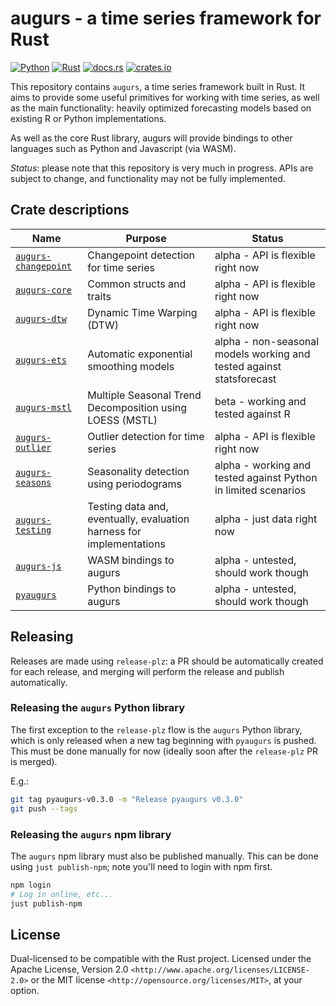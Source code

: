# augurs - a time series framework for Rust

[![Python](https://github.com/grafana/augurs/actions/workflows/python.yml/badge.svg)](https://github.com/grafana/augurs/actions/workflows/python.yml)
[![Rust](https://github.com/grafana/augurs/actions/workflows/rust.yml/badge.svg)](https://github.com/grafana/augurs/actions/workflows/rust.yml)
[![docs.rs](https://docs.rs/augurs-core/badge.svg)](https://docs.rs/augurs-core)
[![crates.io](https://img.shields.io/crates/v/augurs-core.svg)](https://crates.io/crates/augurs-core)

This repository contains `augurs`, a time series framework built in Rust.
It aims to provide some useful primitives for working with time series,
as well as the main functionality: heavily optimized forecasting models
based on existing R or Python implementations.

As well as the core Rust library, augurs will provide bindings to other
languages such as Python and Javascript (via WASM).

*Status*: please note that this repository is very much in progress.
APIs are subject to change, and functionality may not be fully implemented.

## Crate descriptions

| Name                     | Purpose                                                              | Status                                                               |
|--------------------------|----------------------------------------------------------------------|----------------------------------------------------------------------|
| [`augurs-changepoint`][] | Changepoint detection for time series                                | alpha - API is flexible right now                                    |
| [`augurs-core`][]        | Common structs and traits                                            | alpha - API is flexible right now                                    |
| [`augurs-dtw`][]         | Dynamic Time Warping (DTW)                                           | alpha - API is flexible right now                                    |
| [`augurs-ets`][]         | Automatic exponential smoothing models                               | alpha - non-seasonal models working and tested against statsforecast |
| [`augurs-mstl`][]        | Multiple Seasonal Trend Decomposition using LOESS (MSTL)             | beta - working and tested against R                                  |
| [`augurs-outlier`][]     | Outlier detection for time series                                    | alpha - API is flexible right now                                    |
| [`augurs-seasons`][]     | Seasonality detection using periodograms                             | alpha - working and tested against Python in limited scenarios       |
| [`augurs-testing`][]     | Testing data and, eventually, evaluation harness for implementations | alpha - just data right now                                          |
| [`augurs-js`][]          | WASM bindings to augurs                                              | alpha - untested, should work though                                 |
| [`pyaugurs`][]           | Python bindings to augurs                                            | alpha - untested, should work though                                 |

## Releasing

Releases are made using `release-plz`: a PR should be automatically created for each release, and merging will perform the release and publish automatically.

### Releasing the `augurs` Python library

The first exception to the `release-plz` flow is the `augurs` Python library, which is only released when a new tag beginning with `pyaugurs` is pushed. This must be done manually for now (ideally soon after the `release-plz` PR is merged).

E.g.:

```bash
git tag pyaugurs-v0.3.0 -m "Release pyaugurs v0.3.0"
git push --tags
```

### Releasing the `augurs` npm library

The `augurs` npm library must also be published manually. This can be done using `just publish-npm`; note you'll need to login with npm first.

```bash
npm login
# Log in online, etc...
just publish-npm
```

## License

Dual-licensed to be compatible with the Rust project.
Licensed under the Apache License, Version 2.0 `<http://www.apache.org/licenses/LICENSE-2.0>` or the MIT license `<http://opensource.org/licenses/MIT>`, at your option.

[`augurs-changepoint`]: https://crates.io/crates/augurs-changepoint
[`augurs-core`]: https://crates.io/crates/augurs-core
[`augurs-dtw`]: https://crates.io/crates/augurs-dtw
[`augurs-ets`]: https://crates.io/crates/augurs-ets
[`augurs-mstl`]: https://crates.io/crates/augurs-mstl
[`augurs-js`]: https://crates.io/crates/augurs-js
[`augurs-outlier`]: https://crates.io/crates/augurs-outlier
[`augurs-seasons`]: https://crates.io/crates/augurs-seasons
[`augurs-testing`]: https://crates.io/crates/augurs-testing
[`pyaugurs`]: https://crates.io/crates/pyaugurs
